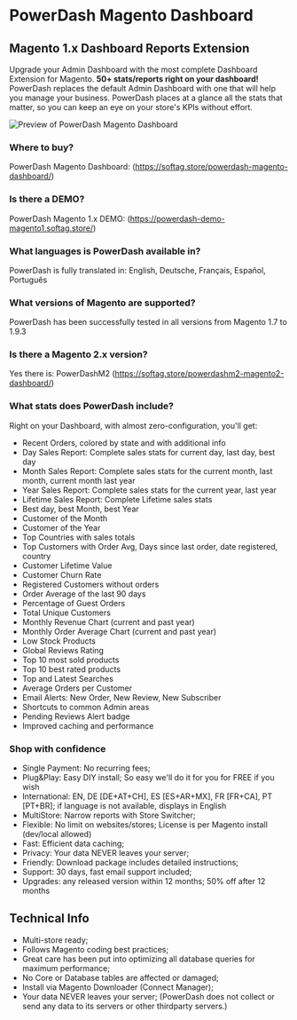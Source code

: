 # PowerDash Magento Dashboard

## Magento 1.x Dashboard Reports Extension

Upgrade your Admin Dashboard with the most complete Dashboard Extension for Magento. 
**50+ stats/reports right on your dashboard!**
PowerDash replaces the default Admin Dashboard with one that will help you manage your business.
PowerDash places at a glance all the stats that matter, so you can keep an eye on your store's KPIs without effort.

![Preview of PowerDash Magento Dashboard](https://softag.store/media/m1connect-feat.jpg)


### Where to buy?
PowerDash Magento Dashboard: (https://softag.store/powerdash-magento-dashboard/)

### Is there a DEMO?
PowerDash Magento 1.x DEMO: (https://powerdash-demo-magento1.softag.store/)

### What languages is PowerDash available in?
PowerDash is fully translated in: English, Deutsche, Français, Español, Português

### What versions of Magento are supported?
PowerDash has been successfully tested in all versions from Magento 1.7 to 1.9.3

### Is there a Magento 2.x version?
Yes there is: PowerDashM2 (https://softag.store/powerdashm2-magento2-dashboard/)

### What stats does PowerDash include?
Right on your Dashboard, with almost zero-configuration, you'll get:

- Recent Orders, colored by state and with additional info
- Day Sales Report: Complete sales stats for current day, last day, best day
- Month Sales Report: Complete sales stats for the current month, last month, current month last year
- Year Sales Report: Complete sales stats for the current year, last year
- Lifetime Sales Report: Complete Lifetime sales stats
- Best day, best Month, best Year
- Customer of the Month
- Customer of the Year
- Top Countries with sales totals
- Top Customers with Order Avg, Days since last order, date registered, country
- Customer Lifetime Value
- Customer Churn Rate
- Registered Customers without orders
- Order Average of the last 90 days
- Percentage of Guest Orders
- Total Unique Customers
- Monthly Revenue Chart (current and past year)
- Monthly Order Average Chart (current and past year)
- Low Stock Products
- Global Reviews Rating
- Top 10 most sold products
- Top 10 best rated products
- Top and Latest Searches
- Average Orders per Customer
- Email Alerts: New Order, New Review, New Subscriber
- Shortcuts to common Admin areas
- Pending Reviews Alert badge
- Improved caching and performance


### Shop with confidence
- Single Payment: No recurring fees;
- Plug&Play: Easy DIY install;
  So easy we'll do it for you for FREE if you wish
- International: EN, DE [DE+AT+CH], ES [ES+AR+MX], FR [FR+CA], PT [PT+BR];
  if language is not available, displays in English
- MultiStore: Narrow reports with Store Switcher;
- Flexible: No limit on websites/stores;
  License is per Magento install (dev/local allowed)
- Fast: Efficient data caching;
- Privacy: Your data NEVER leaves your server;
- Friendly: Download package includes detailed instructions;
- Support: 30 days, fast email support included;
- Upgrades: any released version within 12 months;
  50% off after 12 months




## Technical Info
- Multi-store ready;
- Follows Magento coding best practices;
- Great care has been put into optimizing all database queries for maximum performance;
- No Core or Database tables are affected or damaged;
- Install via Magento Downloader (Connect Manager);
- Your data NEVER leaves your server;
  (PowerDash does not collect or send any data to its servers or other thirdparty servers.)


